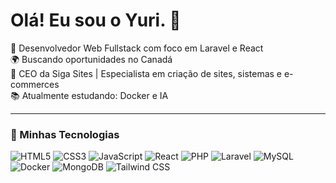 # Olá! Eu sou o Yuri. 👋

🎯 Desenvolvedor Web Fullstack com foco em Laravel e React  
🌍 Buscando oportunidades no Canadá  
🚀 CEO da Siga Sites | Especialista em criação de sites, sistemas e e-commerces  
📚 Atualmente estudando: Docker e IA 

---

### 🚀 Minhas Tecnologias

![HTML5](https://img.shields.io/badge/-HTML5-E34F26?style=for-the-badge&logo=html5&logoColor=fff)
![CSS3](https://img.shields.io/badge/-CSS3-1572B6?style=for-the-badge&logo=css3)
![JavaScript](https://img.shields.io/badge/-JavaScript-F7DF1E?style=for-the-badge&logo=javascript&logoColor=000)
![React](https://img.shields.io/badge/-React-61DAFB?style=for-the-badge&logo=react&logoColor=000)
![PHP](https://img.shields.io/badge/-PHP-777BB4?style=for-the-badge&logo=php&logoColor=fff)
![Laravel](https://img.shields.io/badge/-Laravel-FF2D20?style=for-the-badge&logo=laravel&logoColor=fff)
![MySQL](https://img.shields.io/badge/-MySQL-4479A1?style=for-the-badge&logo=mysql&logoColor=fff)
![Docker](https://img.shields.io/badge/-Docker-2496ED?style=for-the-badge&logo=docker&logoColor=fff)
![MongoDB](https://img.shields.io/badge/-MongoDB-47A248?style=for-the-badge&logo=mongodb&logoColor=fff)
![Tailwind CSS](https://img.shields.io/badge/-Tailwind-38B2AC?style=for-the-badge&logo=tailwind-css&logoColor=fff)
